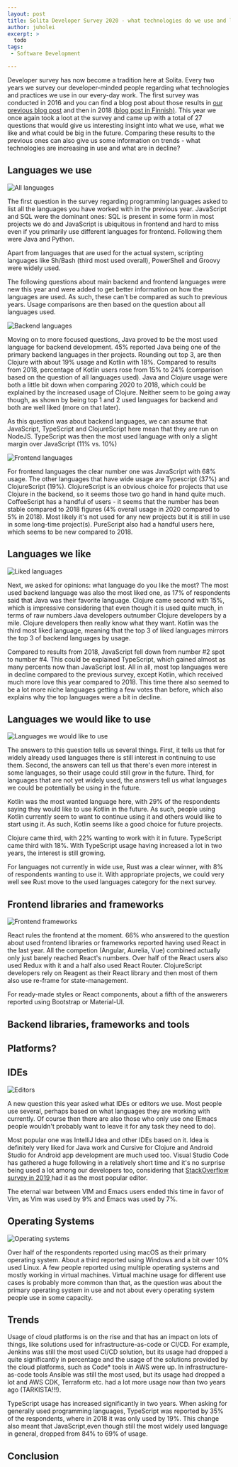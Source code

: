 ```yaml
---
layout: post
title: Solita Developer Survey 2020 - what technologies do we use and like?
author: juholei
excerpt: >
  todo
tags:
 - Software Development

---
```


Developer survey has now become a tradition here at Solita. Every two years we survey our developer-minded people regarding what technologies and practices we use in our every-day work. The first survey was conducted in 2016 and you can find a blog post about those results in [our previous blog post](https://dev.solita.fi/java/2016/05/13/Developers-love-spaces.html) and then in 2018 [(blog post in Finnish)](https://www.solita.fi/blogit/development-teknologiakartoitus/). This year we once again took a loot at the survey and came up with a total of 27 questions that would give us interesting insight into what we use, what we like and what could be big in the future. Comparing these results to the previous ones can also give us some information on trends - what technologies are increasing in use and what are in decline?

## Languages we use

![All languages](/img/developer-survey-2020/all_languages.png)

The first question in the survey regarding programming languages asked to list all the languages you have worked with in the previous year. JavaScript and SQL were the dominant ones: SQL is present in some form in most projects we do and JavaScript is ubiquitous in frontend and hard to miss even if you primarily use different languages for frontend. Following them were Java and Python.

Apart from languages that are used for the actual system, scripting languages like Sh/Bash (third most used overall), PowerShell and Groovy were widely used.

The following questions about main backend and frontend languages were new this year and were added to get better information on how the languages are used. As such, these can't be compared as such to previous years. Usage comparisons are then based on the question about all languages used.

![Backend languages](/img/developer-survey-2020/backend_languages.png)

Moving on to more focused questions, Java proved to be the most used language for backend development. 45% reported Java being one of the primary backend languages in ther projects. Rounding out top 3, are then Clojure with about 19% usage and Kotlin with 18%. Compared to results from 2018, percentage of Kotlin users rose from 15% to 24% (comparison based on the question of all languages used). Java and Clojure usage were both a little bit down when comparing 2020 to 2018, which could be explained by the increased usage of Clojure. Neither seem to be going away though, as shown by being top 1 and 2 used languages for backend and both are well liked (more on that later).

As this question was about backend languages, we can assume that JavaScript, TypeScript and ClojureScript here mean that they are run on NodeJS. TypeScript was then the most used language with only a slight margin over JavaScript (11% vs. 10%)

![Frontend languages](/img/developer-survey-2020/frontend_languages.png)

For frontend languages the clear number one was JavaScript with 68% usage. The other languages that have wide usage are Typescript (37%) and ClojureScript (19%). ClojureScript is an obvious choice for projects that use Clojure in the backend, so it seems those two go hand in hand quite much. CoffeeScript has a handful of users - it seems that the number has been stable compared to 2018 figures (4% overall usage in 2020 compared to 5% in 2018). Most likely it's not used for any new projects but it is still in use in some long-time project(s). PureScript also had a handful users here, which seems to be new compared to 2018.

## Languages we like
![Liked languages](/img/developer-survey-2020/liked_languages.png)

Next, we asked for opinions: what language do you like the most? The most used backend language was also the most liked one, as 17% of respondents said that Java was their favorite language. Clojure came second with 15%, which is impressive considering that even though it is used quite much, in terms of raw numbers Java developers outnumber Clojure developers by a mile. Clojure developers then really know what they want. Kotlin was the third most liked language, meaning that the top 3 of liked languages mirrors the top 3 of backend languages by usage.

Compared to results from 2018, JavaScript fell down from number #2 spot to number #4. This could be explained TypeScript, which gained almost as many percents now than JavaScript lost. All in all, most top languages were in decline compared to the previous survey, except Kotlin, which received much more love this year compared to 2018. This time there also seemed to be a lot more niche languages getting a few votes than before, which also explains why the top languages were a bit in decline.

## Languages we would like to use
![Languages we would like to use](/img/developer-survey-2020/would_like_to_use_languages.png)

The answers to this question tells us several things. First, it tells us that for widely already used languages there is still interest in continuing to use them. Second, the answers can tell us that there's even more interest in some languages, so their usage could still grow in the future. Third, for languages that are not yet widely used, the answers tell us what languages we could be potentially be using in the future.

Kotlin was the most wanted language here, with 29% of the respondents saying they would like to use Kotlin in the future. As such, people using Kotlin currently seem to want to continue using it and others would like to start using it. As such, Kotlin seems like a good choice for future projects.

Clojure came third, with 22% wanting to work with it in future. TypeScript came third with 18%. With TypeScript usage having increased a lot in two years, the interest is still growing.

For languages not currently in wide use, Rust was a clear winner, with 8% of respondents wanting to use it. With appropriate projects, we could very well see Rust move to the used languages category for the next survey.

## Frontend libraries and frameworks
![Frontend frameworks](/img/developer-survey-2020/frontend_frameworks_and_libraries.png)

React rules the frontend at the moment. 66% who answered to the question about used frontend libraries or frameworks reported having used React in the last year. All the competion (Angular, Aurelia, Vue) combined actually only just barely reached React's numbers. Over half of the React users also used Redux with it and a half also used React Router. ClojureScript developers rely on Reagent as their React library and then most of them also use re-frame for state-management.

For ready-made styles or React components, about a fifth of the answerers reported using Bootstrap or Material-UI.

## Backend libraries, frameworks and tools

## Platforms?

## IDEs

![Editors](/img/developer-survey-2020/editors.png)

A new question this year asked what IDEs or editors we use. Most people use several, perhaps based on what languages they are working with currently. Of course then there are also those who only use one (Emacs people wouldn't probably want to leave it for any task they need to do).

Most popular one was IntelliJ Idea and other IDEs based on it. Idea is definitely very liked for Java work and Cursive for Clojure and Android Studio for Android app development are much used too. Visual Studio Code has gathered a huge following in a relatively short time and it's no surprise being used a lot among our developers too, considering that [StackOverflow survey in 2019 ](https://insights.stackoverflow.com/survey/2019#development-environments-and-tools) had it as the most popular editor.

The eternal war between VIM and Emacs users ended this time in favor of Vim, as Vim was used by 9% and Emacs was used by 7%.

## Operating Systems

![Operating systems](/img/developer-survey-2020/operating_systems.png)

Over half of the respondents reported using macOS as their primary operating system. About a third reported using Windows and a bit over 10% used Linux. A few people reported using multiple operating systems and mostly working in virtual machines. Virtual machine usage for different use cases is probably more common than that, as the question was about the primary operating system in use and not about every operating system people use in some capacity.

## Trends

Usage of cloud platforms is on the rise and that has an impact on lots of things, like solutions used for infrastructure-as-code or CI/CD. For example, Jenkins was still the most used CI/CD solution, but its usage had dropped a quite significantly in percentage and the usage of the solutions provided by the cloud platforms, such as Code* tools in AWS were up. In infrastructure-as-code tools Ansible was still the most used, but its usage had dropped a lot and AWS CDK, Terraform etc. had a lot more usage now than two years ago (TARKISTA!!!).

TypeScript usage has increased significantly in two years. When asking for generally used programming languages, TypeScript was reported by 35% of the respondents, where in 2018 it was only used by 19%. This change also meant that JavaScript,even though still the most widely used language in general, dropped from 84% to 69% of usage.

## Conclusion
